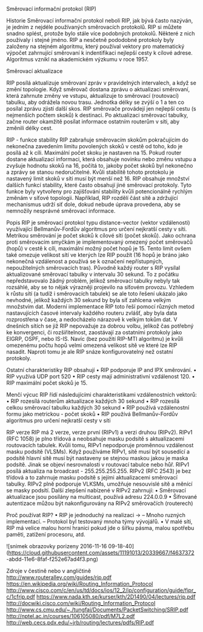 Směrovací informační protokol (RIP)

Historie
Směrovací informační protokol neboli RIP, jak bývá často nazýván, je jedním z nejdéle používaných směrovacích protokolů. RIP si
můžete snadno splést, protože bylo stále více podobných protokolů. Některé z nich používaly i stejné jméno. RIP a nesčetně 
pododobné protokoly byly založeny na stejném algoritmu, který používal vektory pro matematický výpočet zahrnující směrovaní k
indentifikaci nejlepší cesty k cílové adrese. Algoritmus vznikl na akademickém výzkumu v roce 1957.

Směrovací aktualizace

RIP posílá aktualizuje směrovaní zpráv v pravidelných intervalech, a když se změní topologie. Když směrovač dostana zprávu o 
aktualizaci směrovaní, která zahrnute změny ve vstupu, aktualizuje to směrovací (routovací) tabulku, aby odrážela novou trasu. 
Jednotka délky se zvýší o 1 a ten co posílal zprávu zjistí další skos. RIP směrovače provádejí jen nejlepší cestu 
(s nejmenších počtem skoků) k destinaci. Po aktualizaci směrovací tabulky, začne router okamžitě posílat informace ostatním 
routerům v síti, aby změnili délky cest.

RIP - funkce stability
RIP zabraňuje směrovacím skokům pokračujícím do nekonečna zavedením limitu povolených skoků v cestě od toho, kdo je posílá až k 
cíli. Maximální počet skoku je nastaven na 15. Pokud router dostane aktualizací informaci, která obsahuje novinku nebo změnu 
vstupu a zvyšuje hodnotu skoků na 16, počítá to, jakoby počet skoků byl nekonečno a zprávy se stanou nedoručitelné. Kvůli 
stabilitě tohoto protokolu je nastavený limit skoků v síti musí být menší než 16.
RIP obsahuje množství dalších funkcí stability, které často obsahují jiné směrovací protokoly. Tyto funkce byly vytvořeny 
pro zajišťování stability kvůli potencionálně rychlým změnám v síťové topologii. Například, RIP rozdělí část sítě 
a zdržující mechanismus udrží siť dole, dokud nebude úprava provedena, aby se nemnožily nesprávné směrovací informace. 

Popis
RIP je směrovací protokol typu distance-vector (vektor vzdálenosti) využívající Bellmanův-Fordův algoritmus pro určení 
nejkratší cesty v síti. Metrikou směrování je počet skoků k cílové síti (počet skoků). Jako ochrana proti směrovacím smyčkám 
je implementovaný omezený počet směrovačů (hopů) v cestě k cíli, maximální možný počet hopů je 15. Tento limit ovšem také 
omezuje velikost sítí ve kterých lze RIP použít (16 hopů je bráno jako nekonečná vzdálenost a používá se k označení 
nepřístupných, nepoužitelných směrovacích tras).
Původně každý router s RIP vysílal aktualizované směrovací tabulky v intervalu 30 sekund. To z počátku nepředstavovalo žádný 
problém, jelikož směrovací tabulky nebyly tak rozsáhlé, aby se to nějak výrazněji projevilo na síťovém provozu. Vzhledem k 
růstu sítí (a tudíž i směrovacích tabulek) se ale toto řešení ukázalo jako nevhodné, jelikož každých 30 sekund by byla síť 
zahlcena velkým množstvím dat. Moderní implementace RIP toto řeší pomocí různých metod nastavujících časové intervaly každého 
routeru zvlášť, aby byla data rozprostřena v čase, a nedocházelo nárazově k velkým tokům dat.
V dnešních sítích se již RIP nepovažuje za dobrou volbu, jelikož čas potřebný ke konvergenci, či rozšiřitelnost, zaostávají za 
ostatními protokoly jako EIGRP, OSPF, nebo IS-IS. Navíc (bez použití RIP-MTI algoritmu) je kvůli omezenému počtu hopů velmi 
omezená velikost sítě ve které lze RIP nasadit. Naproti tomu je ale RIP snáze konfigurovatelný než ostatní protokoly. 

Ostatní charakteristiky RIP obsahují
• RIP podporuje IP and IPX směrování.
• RIP využívá UDP port 520
• RIP cesty mají administrativní vzdálenost 120.
• RIP maximální počet skoků je 15.

Menčí výcuc
RIP řídí následujícími charakteristikami vzdálenostních vektorů:
• RIP rozesílá routerům aktualizace každých 30 sekund
• RIP rozesílá celkou směrovací tabulku každých 30 sekund
• RIP používá vzdálenostní formu jako metrickou - počet skoků
• RIP používá Bellmanův-Fordův algoritmus pro určení 
nejkratší cesty v síti

RIP verze
RIP má 2 verze, verze první (RIPv1) a verzi druhou (RIPv2).
RIPv1 (RFC 1058) je plno třídová a neobsahuje masku podsítě s aktualizacemi 
routovacích tabulek. Kvůli tomu, RIPv1 nepodporuje proměnnou vzdálenost 
masku podsítě (VLSMs). Když používáme RIPv1, sítě musí být sousedící a 
podsítě hlavní sitě musí být nastaveny se stejnou maskou jakou je maska 
podsítě. Jinak se objeví nesrovnalosti v routovací tabulce nebo hůř.
RIPv1 posílá aktualiza na broadcast - 255.255.255.255.
RIPv2 (RFC 2543) je bez třídová a to zahrnuje masku podsítě s jejími 
aktualizacemi směrovací tabulky. RIPv2 plně podporuje VLKSMs, umožňuje 
nesouvislé sítě a měnící se masky podsítí.
Další zlepšení nabízené v RIPv2 zahrnují:
• Směrovací aktualizace jsou posílány na multicast, používá adresu 224.0.0.9
• Šifrované autentizace můžou být nakonfigurovány na RIPv2 směrovačích (routerech)

Proč používat RIP?
• RIP je jednoduchý na realizaci →
– Mnoho ruzných implementací.
– Protokol byl testovaný mnoha týmy vývojářů.
• V malé síti, RIP má velice malou horní hranici pokud
jde o šířku pásma, malou spotřebu paměti,
zatížení procesoru, atd.

![snimek obrazovky porizeny 2016-11-16 09-18-40](https://cloud.githubusercontent.com/assets/11191013/20339667/f4637372
-abdd-11e6-8faf-f252e67ad4f3.png)



Zdroje v čestině nebo v angličtině
http://www.routeralley.com/guides/rip.pdf
https://en.wikipedia.org/wiki/Routing_Information_Protocol
http://www.cisco.com/c/en/us/td/docs/ios/12_2/ip/configuration/guide/fipr_c/1cfrip.pdf
https://www.nada.kth.se/kurser/kth/2D1490/04/lectures/rip.pdf
http://docwiki.cisco.com/wiki/Routing_Information_Protocol
http://www.cs.cmu.edu/~./tungfai/Documents/PacketSwitching/SRIP.pdf
http://nptel.ac.in/courses/106105080/pdf/M7L2.pdf
http://web.cecs.pdx.edu/~jrb/routing/lectures/pdfs/RIP.pdf

